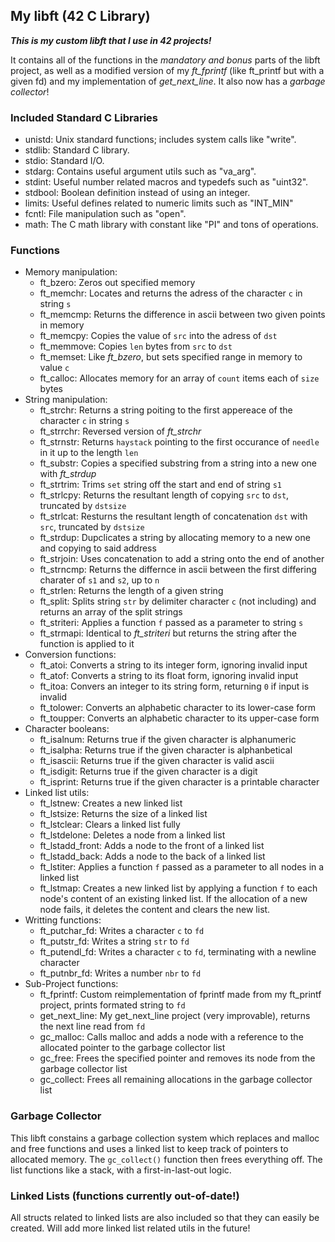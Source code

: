 ## My libft (42 C Library)

***This is my custom libft that I use in 42 projects!***

It contains all of the functions in the *mandatory and bonus* parts of the libft project, as well as a modified version of my *ft_fprintf* (like ft_printf but with a given fd) and my implementation of *get_next_line*. It also now has a *garbage collector*!

### Included Standard C Libraries

- unistd: Unix standard functions; includes system calls like "write".
- stdlib: Standard C library.
- stdio: Standard I/O.
- stdarg: Contains useful argument utils such as "va_arg".
- stdint: Useful number related macros and typedefs such as "uint32".
- stdbool: Boolean definition instead of using an integer.
- limits: Useful defines related to numeric limits such as "INT_MIN"
- fcntl: File manipulation such as "open".
- math: The C math library with constant like "PI" and tons of operations.

### Functions

- Memory manipulation:
	- ft_bzero: Zeros out specified memory
	- ft_memchr: Locates and returns the adress of the character `c` in string `s`
	- ft_memcmp: Returns the difference in ascii between two given points in memory
	- ft_memcpy: Copies the value of `src` into the adress of `dst`
	- ft_memmove: Copies `len` bytes from `src` to `dst`
	- ft_memset: Like *ft_bzero*, but sets specified range in memory to value `c`
	- ft_calloc: Allocates memory for an array of `count` items each of `size` bytes
- String manipulation:
	- ft_strchr: Returns a string poiting to the first appereace of the character `c` in string `s`
	- ft_strrchr: Reversed version of *ft_strchr*
	- ft_strnstr: Returns `haystack` pointing to the first occurance of `needle` in it up to the length `len`
	- ft_substr: Copies a specified substring from a string into a new one with *ft_strdup*
	- ft_strtrim: Trims `set` string off the start and end of string `s1`
	- ft_strlcpy: Returns the resultant length of copying `src` to `dst`, truncated by `dstsize`
	- ft_strlcat: Resturns the resultant length of concatenation `dst` with `src`, truncated by `dstsize`
	- ft_strdup: Dupclicates a string by allocating memory to a new one and copying to said address
	- ft_strjoin: Uses concatenation to add a string onto the end of another
	- ft_strncmp: Returns the differnce in ascii between the first differing charater of `s1` and `s2`, up to `n`
	- ft_strlen: Returns the length of a given string
	- ft_split: Splits string `str` by delimiter character `c` (not including) and returns an array of the split strings
	- ft_striteri: Applies a function `f` passed as a parameter to string `s` 
	- ft_strmapi: Identical to *ft_striteri* but returns the string after the function is applied to it
- Conversion functions:
	- ft_atoi: Converts a string to its integer form, ignoring invalid input
	- ft_atof: Converts a string to its float form, ignoring invalid input
	- ft_itoa: Convers an integer to its string form, returning `0` if input is invalid
	- ft_tolower: Converts an alphabetic character to its lower-case form
	- ft_toupper: Converts an alphabetic character to its upper-case form
- Character booleans:
	- ft_isalnum: Returns true if the given character is alphanumeric
	- ft_isalpha: Returns true if the given character is alphanbetical
	- ft_isascii: Returns true if the given character is valid ascii
	- ft_isdigit: Returns true if the given character is a digit
	- ft_isprint: Returns true if the given character is a printable character
- Linked list utils:
	- ft_lstnew: Creates a new linked list
	- ft_lstsize: Returns the size of a linked list
	- ft_lstclear: Clears a linked list fully
	- ft_lstdelone: Deletes a node from a linked list
	- ft_lstadd_front: Adds a node to the front of a linked list
	- ft_lstadd_back: Adds a node to the back of a linked list
	- ft_lstiter: Applies a function `f` passed as a parameter to all nodes in a linked list
	- ft_lstmap: Creates a new linked list by applying a function `f` to each node's content of an existing linked list. If the allocation of a new node fails, it deletes the content and clears the new list.
- Writting functions:
	- ft_putchar_fd: Writes a character `c` to `fd`
	- ft_putstr_fd: Writes a string `str` to `fd`
	- ft_putendl_fd: Writes a character `c` to `fd`, terminating with a newline character
	- ft_putnbr_fd: Writes a number `nbr` to `fd`
- Sub-Project functions: 
	- ft_fprintf: Custom reimplementation of fprintf made from my ft_printf project, prints formated string to `fd`
	- get_next_line: My get_next_line project (very improvable), returns the next line read from `fd`
	- gc_malloc: Calls malloc and adds a node with a reference to the allocated pointer to the garbage collector list
	- gc_free: Frees the specified pointer and removes its node from the garbage collector list
	- gc_collect: Frees all remaining allocations in the garbage collector list

### Garbage Collector
This libft constains a garbage collection system which replaces and malloc and free functions and uses a linked list to keep track of pointers to allocated memory. The `gc_collect()` function then frees everything off. The list functions like a stack, with a first-in-last-out logic.

### Linked Lists (functions currently out-of-date!)
All structs related to linked lists are also included so that they can easily be created. Will add more linked list related utils in the future!

